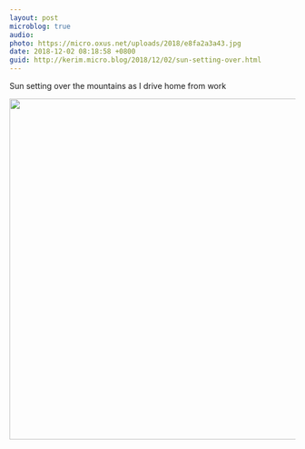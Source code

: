 ```yaml
---
layout: post
microblog: true
audio: 
photo: https://micro.oxus.net/uploads/2018/e8fa2a3a43.jpg
date: 2018-12-02 08:18:58 +0800
guid: http://kerim.micro.blog/2018/12/02/sun-setting-over.html
---
```

Sun setting over the mountains as I drive home from work

<img src="https://micro.oxus.net/uploads/2018/e8fa2a3a43.jpg" width="600" height="600" />
